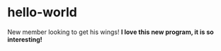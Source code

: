 # hello-world
New member looking to get his wings!
**I love this new program, it is so interesting!**

